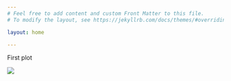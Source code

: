 ```yaml
---
# Feel free to add content and custom Front Matter to this file.
# To modify the layout, see https://jekyllrb.com/docs/themes/#overriding-theme-defaults

layout: home

---
```




First plot 
<div>
  <img src="C:\Users\inest\OneDrive - Danmarks Tekniske Universitet\Semester IV\Social Data Analysis and Visualization\Assignment 2\inestacanho.github.io\_assets\bokeh_plot.html"><br>
</div>


